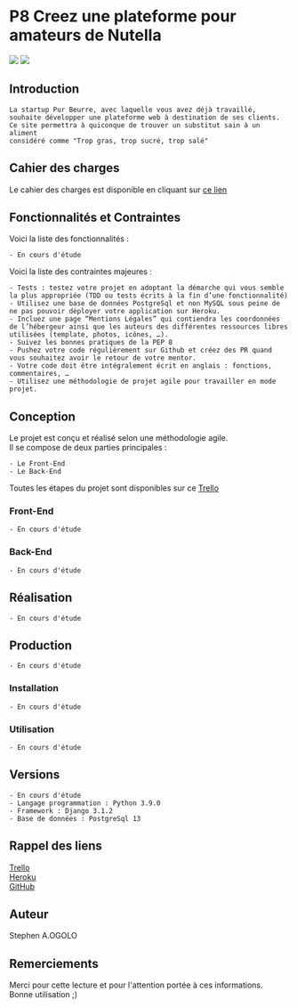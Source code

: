 # P8 Creez une plateforme pour amateurs de Nutella
[![](https://encrypted-tbn0.gstatic.com/images?q=tbn:ANd9GcQeH7711sJeOaZ_HOpwi3M7MjPOQeOPE2TyMxn-_NyxyHu_O2tm&s)](https://openclassrooms.com/fr)
[![](biscuit.png)](biscuit.png) 
## Introduction 

    La startup Pur Beurre, avec laquelle vous avez déjà travaillé,  
    souhaite développer une plateforme web à destination de ses clients.  
    Ce site permettra à quiconque de trouver un substitut sain à un aliment  
    considéré comme "Trop gras, trop sucré, trop salé"  
    
## Cahier des charges 
Le cahier des charges est disponible en cliquant sur [ce lien](Cahier_des_charges.pdf)  

## Fonctionnalités et Contraintes
Voici la liste des fonctionnalités :  
    
    - En cours d'étude
 
Voici la liste des contraintes majeures :  

    - Tests : testez votre projet en adoptant la démarche qui vous semble la plus appropriée (TDD ou tests écrits à la fin d’une fonctionnalité)
    - Utilisez une base de données PostgreSql et non MySQL sous peine de ne pas pouvoir déployer votre application sur Heroku.
    - Incluez une page “Mentions Légales” qui contiendra les coordonnées de l’hébergeur ainsi que les auteurs des différentes ressources libres utilisées (template, photos, icônes, …).
    - Suivez les bonnes pratiques de la PEP 8
    - Pushez votre code régulièrement sur Github et créez des PR quand vous souhaitez avoir le retour de votre mentor.
    - Votre code doit être intégralement écrit en anglais : fonctions, commentaires, …
    - Utilisez une méthodologie de projet agile pour travailler en mode projet.

## Conception
Le projet est conçu et réalisé selon une méthodologie agile.  
Il se compose de deux parties principales :  

    - Le Front-End
    - Le Back-End

Toutes les étapes du projet sont disponibles sur ce [Trello](https://trello.com/invite/b/YnrxAILd/7a2d98453860a05769cb8752e302cc2f/p8creezuneplateformepouramateursdenutella)  
### Front-End  

    - En cours d'étude
    
### Back-End  

    - En cours d'étude
    
## Réalisation

    - En cours d'étude
    
## Production

    - En cours d'étude
    
### Installation  

    - En cours d'étude
    
### Utilisation  

    - En cours d'étude
    

## Versions  

    - En cours d'étude
    - Langage programmation : Python 3.9.0
    - Framework : Django 3.1.2
    - Base de données : PostgreSql 13
    

## Rappel des liens  

[Trello](https://trello.com/invite/b/YnrxAILd/7a2d98453860a05769cb8752e302cc2f/p8creezuneplateformepouramateursdenutella)  
[Heroku](https://www.heroku.com/what)  
[GitHub](https://github.com/StephenAOGOLO/P8_Creez_une_plateforme_pour_amateurs_de_Nutella.git)    

## Auteur  
Stephen A.OGOLO

## Remerciements  
Merci pour cette lecture et pour l'attention portée à ces informations.  
Bonne utilisation ;)  
